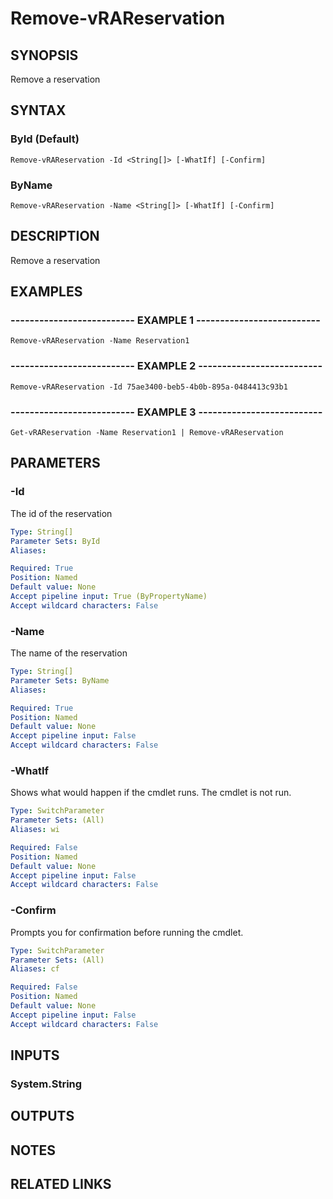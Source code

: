 # Remove-vRAReservation

## SYNOPSIS
Remove a reservation

## SYNTAX

### ById (Default)
```
Remove-vRAReservation -Id <String[]> [-WhatIf] [-Confirm]
```

### ByName
```
Remove-vRAReservation -Name <String[]> [-WhatIf] [-Confirm]
```

## DESCRIPTION
Remove a reservation

## EXAMPLES

### -------------------------- EXAMPLE 1 --------------------------
```
Remove-vRAReservation -Name Reservation1
```

### -------------------------- EXAMPLE 2 --------------------------
```
Remove-vRAReservation -Id 75ae3400-beb5-4b0b-895a-0484413c93b1
```

### -------------------------- EXAMPLE 3 --------------------------
```
Get-vRAReservation -Name Reservation1 | Remove-vRAReservation
```

## PARAMETERS

### -Id
The id of the reservation

```yaml
Type: String[]
Parameter Sets: ById
Aliases: 

Required: True
Position: Named
Default value: None
Accept pipeline input: True (ByPropertyName)
Accept wildcard characters: False
```

### -Name
The name of the reservation

```yaml
Type: String[]
Parameter Sets: ByName
Aliases: 

Required: True
Position: Named
Default value: None
Accept pipeline input: False
Accept wildcard characters: False
```

### -WhatIf
Shows what would happen if the cmdlet runs.
The cmdlet is not run.

```yaml
Type: SwitchParameter
Parameter Sets: (All)
Aliases: wi

Required: False
Position: Named
Default value: None
Accept pipeline input: False
Accept wildcard characters: False
```

### -Confirm
Prompts you for confirmation before running the cmdlet.

```yaml
Type: SwitchParameter
Parameter Sets: (All)
Aliases: cf

Required: False
Position: Named
Default value: None
Accept pipeline input: False
Accept wildcard characters: False
```

## INPUTS

### System.String

## OUTPUTS

## NOTES

## RELATED LINKS

